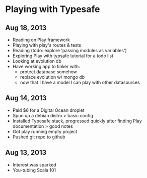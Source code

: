 Playing with Typesafe
======================

Aug 18, 2013
--------------------
* Reading on Play framework
* Playing with play's routes & tests
* Reading (todo: explore 'passing modules as variables')
* Exploring Play with typsafe tutorial for a todo list
* Looking at evolution db
* Have working app to tinker with:
    * protect database somehow
    * replace evolution w/ mongo db
    * now that I have a model I can play with other datasources


Aug 14, 2013
--------------------
* Paid $6 for a Digital Ocean droplet
* Spun up a debian distro > basic config
* Installed Typesafe stack, progressed quickly after finding Play documentation > good notes
* Got play running empty project
* Pushed git repo to github


Aug 13, 2013
--------------------
* Interest was sparked
* You-tubing Scala 101
